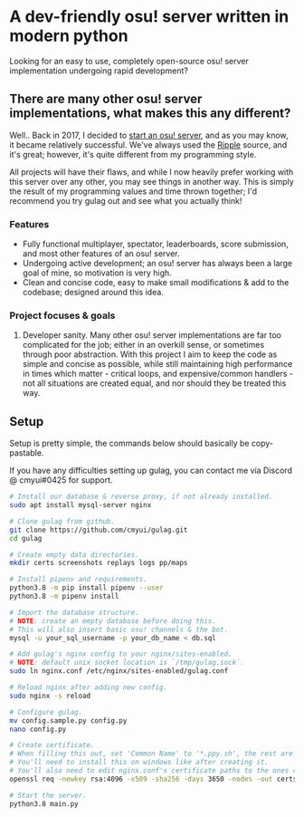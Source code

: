 # A dev-friendly osu! server written in modern python

Looking for an easy to use, completely open-source osu! server implementation undergoing rapid development?

## There are many other osu! server implementations, what makes this any different?

Well.. Back in 2017, I decided to [start an osu! server](https://akatsuki.pw), and as you may know, it became relatively successful.
We've always used the [Ripple](https://github.com/osuripple) source, and it's great; however, it's quite different from my programming style.

All projects will have their flaws, and while I now heavily prefer working with this server over any other, you may see things in another way.
This is simply the result of my programming values and time thrown together; I'd recommend you try gulag out and see what you actually think!

### Features

- Fully functional multiplayer, spectator, leaderboards, score submission, and most other features of an osu! server.
- Undergoing active development; an osu! server has always been a large goal of mine, so motivation is very high.
- Clean and concise code, easy to make small modifications & add to the codebase; designed around this idea.

### Project focuses & goals

1. Developer sanity. Many other osu! server implementations are far too complicated for the job; either in an
   overkill sense, or sometimes through poor abstraction. With this project I aim to keep the code as simple
   and concise as possible, while still maintaining high performance in times which matter - critical loops,
   and expensive/common handlers - not all situations are created equal, and nor should they be treated this way.

## Setup

Setup is pretty simple, the commands below should basically be copy-pastable.

If you have any difficulties setting up gulag, you can contact me via Discord @ cmyui#0425 for support.

```sh
# Install our database & reverse proxy, if not already installed.
sudo apt install mysql-server nginx

# Clone gulag from github.
git clone https://github.com/cmyui/gulag.git
cd gulag

# Create empty data directories.
mkdir certs screenshots replays logs pp/maps

# Install pipenv and requirements.
python3.8 -m pip install pipenv --user
python3.8 -m pipenv install

# Import the database structure.
# NOTE: create an empty database before doing this.
# This will also insert basic osu! channels & the bot.
mysql -u your_sql_username -p your_db_name < db.sql

# Add gulag's nginx config to your nginx/sites-enabled.
# NOTE: default unix socket location is `/tmp/gulag.sock`.
sudo ln nginx.conf /etc/nginx/sites-enabled/gulag.conf

# Reload nginx after adding new config.
sudo nginx -s reload

# Configure gulag.
mv config.sample.py config.py
nano config.py

# Create certificate.
# When filling this out, set 'Common Name' to '*.ppy.sh', the rest are unimportant.
# You'll need to install this on windows like after creating it.
# You'll also need to edit nginx.conf's certificate paths to the ones created here.
openssl req -newkey rsa:4096 -x509 -sha256 -days 3650 -nodes -out certs/server.crt -keyout certs/server.key

# Start the server.
python3.8 main.py
```

